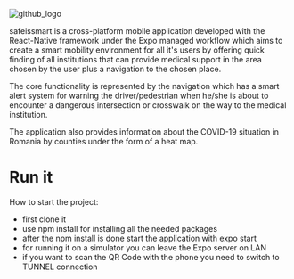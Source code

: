 ![github_logo](https://user-images.githubusercontent.com/25872149/144694756-404f9542-29df-4a0f-8a6f-c3edb73c7963.png)


safeissmart is a cross-platform mobile application developed with the React-Native framework under the Expo managed workflow which aims 
to create a smart mobility environment for all it's users by offering quick finding of all institutions that can provide medical support 
in the area chosen by the user plus a navigation to the chosen place.

The core functionality is represented by the navigation which has a smart alert system for warning the driver/pedestrian when he/she is 
about to encounter a dangerous intersection or crosswalk on the way to the medical institution. 

The application also provides information about the COVID-19 situation in Romania by counties under the form of a heat map.

# Run it

How to start the project:


  - first clone it
  - use npm install for installing all the needed packages
  - after the npm install is done start the application with expo start
  - for running it on a simulator you can leave the Expo server on LAN
  - if you want to scan the QR Code with the phone you need to switch to TUNNEL connection

  
